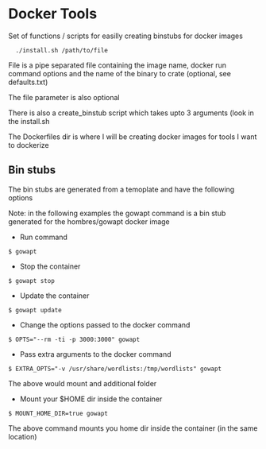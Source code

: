 # Docker Tools

Set of functions / scripts for easilly creating binstubs for docker images

```
  ./install.sh /path/to/file
```

File is a pipe separated file containing the image name, docker run command
options and the name of the binary to crate (optional, see defaults.txt)

The file parameter is also optional

There is also a create\_binstub script which takes upto 3 arguments (look in the
install.sh

The Dockerfiles dir is where I will be creating docker images for tools I want
to dockerize

## Bin stubs

The bin stubs are generated from a temoplate and have the following options

Note: in the following examples the gowapt command is a bin stub generated for
the hombres/gowapt docker image

- Run command
```
$ gowapt
```
- Stop the container
```
$ gowapt stop
```

- Update the container
```
$ gowapt update
```
- Change the options passed to the docker command
```
$ OPTS="--rm -ti -p 3000:3000" gowapt 
```
- Pass extra arguments to the docker command
```
$ EXTRA_OPTS="-v /usr/share/wordlists:/tmp/wordlists" gowapt
```
The above would mount and additional folder
- Mount your $HOME dir inside the container
```
$ MOUNT_HOME_DIR=true gowapt
```
The above command mounts you home dir inside the container (in the same
location)
